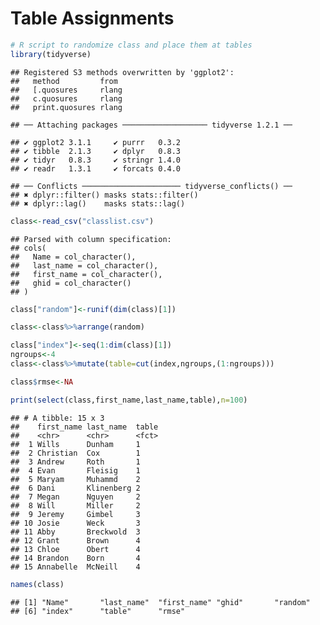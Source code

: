 Table Assignments
================

``` r
# R script to randomize class and place them at tables
library(tidyverse)
```

    ## Registered S3 methods overwritten by 'ggplot2':
    ##   method         from 
    ##   [.quosures     rlang
    ##   c.quosures     rlang
    ##   print.quosures rlang

    ## ── Attaching packages ─────────────────── tidyverse 1.2.1 ──

    ## ✔ ggplot2 3.1.1     ✔ purrr   0.3.2
    ## ✔ tibble  2.1.3     ✔ dplyr   0.8.3
    ## ✔ tidyr   0.8.3     ✔ stringr 1.4.0
    ## ✔ readr   1.3.1     ✔ forcats 0.4.0

    ## ── Conflicts ────────────────────── tidyverse_conflicts() ──
    ## ✖ dplyr::filter() masks stats::filter()
    ## ✖ dplyr::lag()    masks stats::lag()

``` r
class<-read_csv("classlist.csv")
```

    ## Parsed with column specification:
    ## cols(
    ##   Name = col_character(),
    ##   last_name = col_character(),
    ##   first_name = col_character(),
    ##   ghid = col_character()
    ## )

``` r
class["random"]<-runif(dim(class)[1])

class<-class%>%arrange(random)

class["index"]<-seq(1:dim(class)[1])
ngroups<-4
class<-class%>%mutate(table=cut(index,ngroups,(1:ngroups)))

class$rmse<-NA

print(select(class,first_name,last_name,table),n=100)
```

    ## # A tibble: 15 x 3
    ##    first_name last_name  table
    ##    <chr>      <chr>      <fct>
    ##  1 Wills      Dunham     1    
    ##  2 Christian  Cox        1    
    ##  3 Andrew     Roth       1    
    ##  4 Evan       Fleisig    1    
    ##  5 Maryam     Muhammd    2    
    ##  6 Dani       Klinenberg 2    
    ##  7 Megan      Nguyen     2    
    ##  8 Will       Miller     2    
    ##  9 Jeremy     Gimbel     3    
    ## 10 Josie      Weck       3    
    ## 11 Abby       Breckwold  3    
    ## 12 Grant      Brown      4    
    ## 13 Chloe      Obert      4    
    ## 14 Brandon    Born       4    
    ## 15 Annabelle  McNeill    4

``` r
names(class)
```

    ## [1] "Name"       "last_name"  "first_name" "ghid"       "random"    
    ## [6] "index"      "table"      "rmse"
